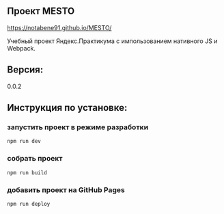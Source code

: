## Проект MESTO

https://notabene91.github.io/MESTO/

Учебный проект Яндекс.Практикума с импользованием
нативного JS и Webpack.

## Версия:  
0.0.2

## Инструкция по установке:

### запустить проект в режиме разработки
```
npm run dev
```

### собрать проект
```
npm run build
```
### добавить проект на GitHub Pages
```
npm run deploy
```


